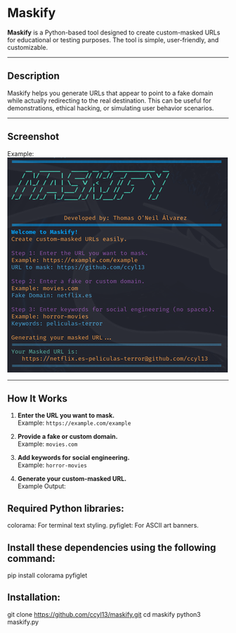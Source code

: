# Maskify

**Maskify** is a Python-based tool designed to create custom-masked URLs for educational or testing purposes. The tool is simple, user-friendly, and customizable.

---

## Description

Maskify helps you generate URLs that appear to point to a fake domain while actually redirecting to the real destination. This can be useful for demonstrations, ethical hacking, or simulating user behavior scenarios.

---

## Screenshot
 
Example:
![Maskify Tool Screenshot](https://github.com/ccyl13/maskify/blob/main/MASKIFY.png?raw=true)

---

## How It Works

1. **Enter the URL you want to mask.**  
   Example: `https://example.com/example`

2. **Provide a fake or custom domain.**  
   Example: `movies.com`

3. **Add keywords for social engineering.**  
   Example: `horror-movies`

4. **Generate your custom-masked URL.**  
   Example Output:
   
## Required Python libraries:

colorama: For terminal text styling.
pyfiglet: For ASCII art banners.

## Install these dependencies using the following command:

pip install colorama pyfiglet

## Installation:

git clone https://github.com/ccyl13/maskify.git
cd maskify
python3 maskify.py
